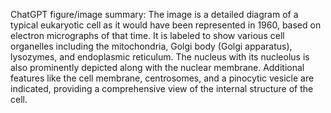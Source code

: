 ChatGPT figure/image summary: The image is a detailed diagram of a typical eukaryotic cell as it would have been represented in 1960, based on electron micrographs of that time. It is labeled to show various cell organelles including the mitochondria, Golgi body (Golgi apparatus), lysozymes, and endoplasmic reticulum. The nucleus with its nucleolus is also prominently depicted along with the nuclear membrane. Additional features like the cell membrane, centrosomes, and a pinocytic vesicle are indicated, providing a comprehensive view of the internal structure of the cell.